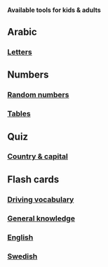 #### Available tools for kids & adults

## Arabic

### [Letters](https://khanmuqeetkhan.github.io/tools/arabic/letters/index.html)

## Numbers

### [Random numbers](https://khanmuqeetkhan.github.io/tools/numbers/random/index.html)

### [Tables](https://khanmuqeetkhan.github.io/tools/numbers/tables/index.html)

## Quiz

### [Country & capital](https://khanmuqeetkhan.github.io/tools/quiz/capitals/index.html)

## Flash cards

### [Driving vocabulary](https://khanmuqeetkhan.github.io/tools/flash-cards/driving/index.html)

### [General knowledge](https://khanmuqeetkhan.github.io/tools/flash-cards/general-knowledge/index.html)

### [English](https://khanmuqeetkhan.github.io/tools/flash-cards/english/index.html)

### [Swedish](https://khanmuqeetkhan.github.io/tools/flash-cards/swedish/index.html)


